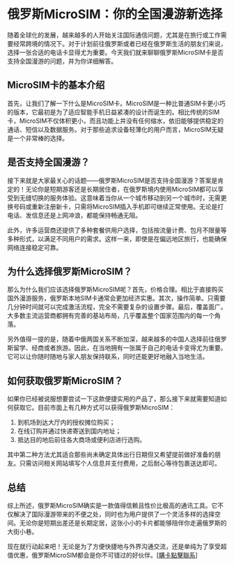 # 俄罗斯MicroSIM：你的全国漫游新选择

随着全球化的发展，越来越多的人开始关注国际通信问题，尤其是在旅行或工作需要经常跨境的情况下。对于计划前往俄罗斯或者已经在俄罗斯生活的朋友们来说，选择一张合适的电话卡显得尤为重要。今天我们就来聊聊俄罗斯MicroSIM卡是否支持全国漫游的问题，并为你详细解答。

## MicroSIM卡的基本介绍

首先，让我们了解一下什么是MicroSIM卡。MicroSIM是一种比普通SIM卡更小巧的版本，它最初是为了适应智能手机日益紧凑的设计而诞生的。相比传统的SIM卡，MicroSIM不仅体积更小，而且功能上并没有任何缩水，依旧能够提供稳定的通话、短信以及数据服务。对于那些追求设备轻薄化的用户而言，MicroSIM无疑是一个非常棒的选择。

## 是否支持全国漫游？

接下来就是大家最关心的话题——俄罗斯MicroSIM是否支持全国漫游？答案是肯定的！无论你是短期游客还是长期居住者，在俄罗斯境内使用MicroSIM都可以享受到无缝切换的服务体验。这意味着当你从一个城市移动到另一个城市时，无需更换号码或重新注册新卡，只需将MicroSIM插入手机即可继续正常使用。无论是打电话、发信息还是上网冲浪，都能保持畅通无阻。

此外，许多运营商还提供了多种套餐供用户选择，包括按流量计费、包月不限量等多种形式，以满足不同用户的需求。这样一来，即使是在偏远地区旅行，也能确保网络连接稳定可靠。

## 为什么选择俄罗斯MicroSIM？

那么为什么我们应该选择俄罗斯MicroSIM呢？首先，价格合理。相比于直接购买国外漫游服务，俄罗斯本地SIM卡通常会更加经济实惠。其次，操作简单。只需要几分钟时间就可以完成激活流程，完全不需要复杂的设置步骤。最后，覆盖面广。大多数主流运营商都拥有完善的基站布局，几乎覆盖整个国家范围内的每一个角落。

另外值得一提的是，随着中俄两国关系不断加深，越来越多的中国人选择前往俄罗斯留学、经商或者旅游。因此，在当地拥有一张属于自己的电话卡变得尤为重要。它可以让你随时随地与家人朋友保持联系，同时还能更好地融入当地生活。

## 如何获取俄罗斯MicroSIM？

如果你已经被说服想要尝试一下这款便捷实用的产品了，那么接下来就需要知道如何获取它。目前市面上有几种方式可以获得俄罗斯MicroSIM：

1. 到机场到达大厅内的授权摊位购买；
2. 在线订购并通过快递寄送到国内地址；
3. 抵达目的地后前往各大商场或便利店进行选购。

其中第二种方法尤其适合那些尚未确定具体出行日期但又希望提前做好准备的朋友。只需访问相关网站填写个人信息并支付费用，之后耐心等待包裹送达即可。

## 总结

综上所述，俄罗斯MicroSIM确实是一款值得信赖且性价比极高的通讯工具。它不仅解决了国际漫游带来的不便之处，同时也为用户提供了一个灵活多样的选择空间。无论你是短期出差还是长期定居，这张小小的卡片都能够陪伴你走遍俄罗斯的大街小巷。

现在就行动起来吧！无论是为了方便快捷地与外界沟通交流，还是单纯为了享受超值优惠，俄罗斯MicroSIM都会是你不可错过的好伙伴。[[購卡點擊聯系](https://t.me/s/SXDXQF)]